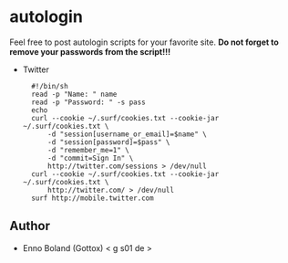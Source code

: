 autologin
=========

Feel free to post autologin scripts for your favorite site. __Do not forget to
remove your passwords from the script!!!__

* Twitter

		#!/bin/sh
		read -p "Name: " name
		read -p "Password: " -s pass
		echo
		curl --cookie ~/.surf/cookies.txt --cookie-jar ~/.surf/cookies.txt \
			-d "session[username_or_email]=$name" \
			-d "session[password]=$pass" \
			-d "remember_me=1" \
			-d "commit=Sign In" \
			http://twitter.com/sessions > /dev/null
		curl --cookie ~/.surf/cookies.txt --cookie-jar ~/.surf/cookies.txt \
			http://twitter.com/ > /dev/null
		surf http://mobile.twitter.com


Author
------

* Enno Boland (Gottox) < g s01 de >

